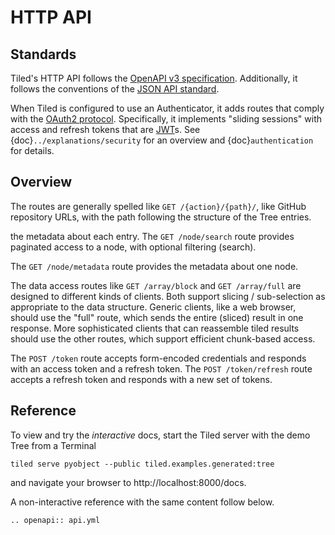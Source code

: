 # HTTP API

## Standards

Tiled's HTTP API follows the
[OpenAPI v3 specification](https://swagger.io/specification/).
Additionally, it follows the conventions of the
[JSON API standard](https://jsonapi.org/).

When Tiled is configured to use an Authenticator, it adds routes that
comply with the [OAuth2 protocol](https://oauth.net/2/). Specifically,
it implements "sliding sessions" with access and refresh tokens that are
[JWT](https://jwt.io/)s. See {doc}`../explanations/security` for an overview
and {doc}`authentication` for details.

## Overview

The routes are generally spelled like ``GET /{action}/{path}/``, like GitHub
repository URLs, with the path following the structure of the Tree
entries.

the metadata about each entry. The ``GET /node/search`` route provides
paginated access to a node, with optional filtering (search).

The ``GET /node/metadata`` route provides the metadata about one node.

The data access routes like ``GET /array/block`` and ``GET /array/full`` are
designed to different kinds of clients. Both support slicing / sub-selection
as appropriate to the data structure. Generic clients, like a web browser,
should use the "full" route, which sends the entire (sliced) result in one
response. More sophisticated clients that can reassemble tiled results should
use the other routes, which support efficient chunk-based access.

The ``POST /token`` route accepts form-encoded credentials and responds with
an access token and a refresh token. The ``POST /token/refresh`` route accepts a
refresh token and responds with a new set of tokens.

## Reference

To view and try the *interactive* docs, start the Tiled server with the demo
Tree from a Terminal

```
tiled serve pyobject --public tiled.examples.generated:tree
```

and navigate your browser to http://localhost:8000/docs.

A non-interactive reference with the same content follow below.

```{eval-rst}
.. openapi:: api.yml
```
